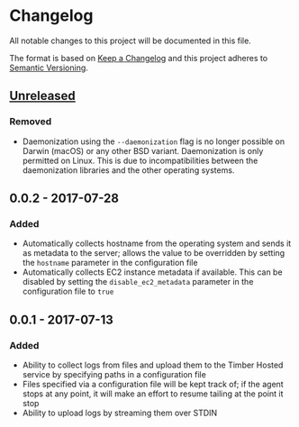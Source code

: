 # Changelog

All notable changes to this project will be documented in this file.

The format is based on [Keep a Changelog](http://keepachangelog.com/en/1.0.0/)
and this project adheres to [Semantic Versioning](http://semver.org/spec/v2.0.0.html).

## [Unreleased]
### Removed
- Daemonization using the `--daemonization` flag is no longer possible on Darwin
  (macOS) or any other BSD variant. Daemonization is only permitted on Linux.
  This is due to incompatibilities between the daemonization libraries and the
  other operating systems.

## 0.0.2 - 2017-07-28
### Added
- Automatically collects hostname from the operating system and sends it as metadata
  to the server; allows the value to be overridden by setting the `hostname` parameter
  in the configuration file
- Automatically collects EC2 instance metadata if available. This can be disabled by
  setting the `disable_ec2_metadata` parameter in the configuration file to `true`

## 0.0.1 - 2017-07-13
### Added
- Ability to collect logs from files and upload them to the Timber Hosted service by
  specifying paths in a configuration file
- Files specified via a configuration file will be kept track of; if the agent
  stops at any point, it will make an effort to resume tailing at the point it
  stop
- Ability to upload logs by streaming them over STDIN

[Unreleased]: https://github.com/timberio/agent/compare/v0.0.2...HEAD
[0.0.2]: https://github.com/timberio/agent/compare/v0.0.1...v0.0.2


